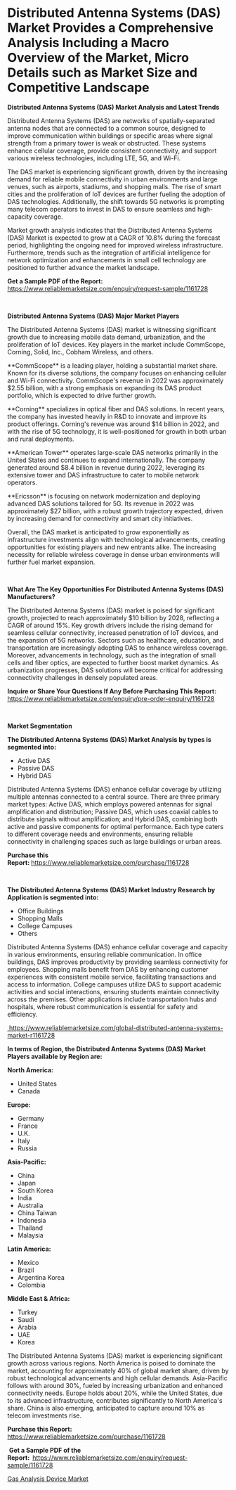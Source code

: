 <p><h1>Distributed Antenna Systems (DAS) Market Provides a Comprehensive Analysis Including a Macro Overview of the Market, Micro Details such as Market Size and Competitive Landscape</h1></p><p><strong>Distributed Antenna Systems (DAS) Market Analysis and Latest Trends</strong></p>
<p><p>Distributed Antenna Systems (DAS) are networks of spatially-separated antenna nodes that are connected to a common source, designed to improve communication within buildings or specific areas where signal strength from a primary tower is weak or obstructed. These systems enhance cellular coverage, provide consistent connectivity, and support various wireless technologies, including LTE, 5G, and Wi-Fi.</p><p>The DAS market is experiencing significant growth, driven by the increasing demand for reliable mobile connectivity in urban environments and large venues, such as airports, stadiums, and shopping malls. The rise of smart cities and the proliferation of IoT devices are further fueling the adoption of DAS technologies. Additionally, the shift towards 5G networks is prompting many telecom operators to invest in DAS to ensure seamless and high-capacity coverage.</p><p>Market growth analysis indicates that the Distributed Antenna Systems (DAS) Market is expected to grow at a CAGR of 10.8% during the forecast period, highlighting the ongoing need for improved wireless infrastructure. Furthermore, trends such as the integration of artificial intelligence for network optimization and enhancements in small cell technology are positioned to further advance the market landscape.</p></p>
<p><strong>Get a Sample PDF of the Report:&nbsp;</strong> <a href="https://www.reliablemarketsize.com/enquiry/request-sample/1161728?utm_campaign=2475&utm_medium=2&utm_source=Github&utm_content=ia&utm_term=11042025&utm_id=distributed-antenna-systems-das">https://www.reliablemarketsize.com/enquiry/request-sample/1161728</a></p>
<p>&nbsp;</p>
<p><strong>Distributed Antenna Systems (DAS) Major Market Players</strong></p>
<p><p>The Distributed Antenna Systems (DAS) market is witnessing significant growth due to increasing mobile data demand, urbanization, and the proliferation of IoT devices. Key players in the market include CommScope, Corning, Solid, Inc., Cobham Wireless, and others.</p><p>**CommScope** is a leading player, holding a substantial market share. Known for its diverse solutions, the company focuses on enhancing cellular and Wi-Fi connectivity. CommScope's revenue in 2022 was approximately $2.55 billion, with a strong emphasis on expanding its DAS product portfolio, which is expected to drive further growth.</p><p>**Corning** specializes in optical fiber and DAS solutions. In recent years, the company has invested heavily in R&D to innovate and improve its product offerings. Corning's revenue was around $14 billion in 2022, and with the rise of 5G technology, it is well-positioned for growth in both urban and rural deployments.</p><p>**American Tower** operates large-scale DAS networks primarily in the United States and continues to expand internationally. The company generated around $8.4 billion in revenue during 2022, leveraging its extensive tower and DAS infrastructure to cater to mobile network operators.</p><p>**Ericsson** is focusing on network modernization and deploying advanced DAS solutions tailored for 5G. Its revenue in 2022 was approximately $27 billion, with a robust growth trajectory expected, driven by increasing demand for connectivity and smart city initiatives.</p><p>Overall, the DAS market is anticipated to grow exponentially as infrastructure investments align with technological advancements, creating opportunities for existing players and new entrants alike. The increasing necessity for reliable wireless coverage in dense urban environments will further fuel market expansion.</p></p>
<p>&nbsp;</p>
<p><strong>What Are The Key Opportunities For Distributed Antenna Systems (DAS) Manufacturers?</strong></p>
<p><p>The Distributed Antenna Systems (DAS) market is poised for significant growth, projected to reach approximately $10 billion by 2028, reflecting a CAGR of around 15%. Key growth drivers include the rising demand for seamless cellular connectivity, increased penetration of IoT devices, and the expansion of 5G networks. Sectors such as healthcare, education, and transportation are increasingly adopting DAS to enhance wireless coverage. Moreover, advancements in technology, such as the integration of small cells and fiber optics, are expected to further boost market dynamics. As urbanization progresses, DAS solutions will become critical for addressing connectivity challenges in densely populated areas.</p></p>
<p><strong>Inquire or Share Your Questions If Any Before Purchasing This Report:</strong> <a href="https://www.reliablemarketsize.com/enquiry/pre-order-enquiry/1161728?utm_campaign=2475&utm_medium=2&utm_source=Github&utm_content=ia&utm_term=11042025&utm_id=distributed-antenna-systems-das">https://www.reliablemarketsize.com/enquiry/pre-order-enquiry/1161728</a></p>
<p>&nbsp;</p>
<p><strong>Market Segmentation</strong></p>
<p><strong>The Distributed Antenna Systems (DAS) Market Analysis by types is segmented into:</strong></p>
<p><ul><li>Active DAS</li><li>Passive DAS</li><li>Hybrid DAS</li></ul></p>
<p><p>Distributed Antenna Systems (DAS) enhance cellular coverage by utilizing multiple antennas connected to a central source. There are three primary market types: Active DAS, which employs powered antennas for signal amplification and distribution; Passive DAS, which uses coaxial cables to distribute signals without amplification; and Hybrid DAS, combining both active and passive components for optimal performance. Each type caters to different coverage needs and environments, ensuring reliable connectivity in challenging spaces such as large buildings or urban areas.</p></p>
<p><strong>Purchase this Report:&nbsp;</strong><a href="https://www.reliablemarketsize.com/purchase/1161728?utm_campaign=2475&utm_medium=2&utm_source=Github&utm_content=ia&utm_term=11042025&utm_id=distributed-antenna-systems-das">https://www.reliablemarketsize.com/purchase/1161728</a></p>
<p>&nbsp;</p>
<p><strong>The Distributed Antenna Systems (DAS) Market Industry Research by Application is segmented into:</strong></p>
<p><ul><li>Office Buildings</li><li>Shopping Malls</li><li>College Campuses</li><li>Others</li></ul></p>
<p><p>Distributed Antenna Systems (DAS) enhance cellular coverage and capacity in various environments, ensuring reliable communication. In office buildings, DAS improves productivity by providing seamless connectivity for employees. Shopping malls benefit from DAS by enhancing customer experiences with consistent mobile service, facilitating transactions and access to information. College campuses utilize DAS to support academic activities and social interactions, ensuring students maintain connectivity across the premises. Other applications include transportation hubs and hospitals, where robust communication is essential for safety and efficiency.</p></p>
<p><a href="https://www.reliablemarketsize.com/global-distributed-antenna-systems-market-r1161728?utm_campaign=2475&utm_medium=2&utm_source=Github&utm_content=ia&utm_term=11042025&utm_id=distributed-antenna-systems-das">&nbsp;https://www.reliablemarketsize.com/global-distributed-antenna-systems-market-r1161728</a></p>
<p><strong>In terms of Region, the Distributed Antenna Systems (DAS) Market Players available by Region are:</strong></p>
<p>
    <p> <strong> North America: </strong>
        <ul>
            <li>United States</li>
            <li>Canada</li>
        </ul>
        </p> 
    <p> <strong> Europe: </strong>
        <ul>
            <li>Germany</li>
            <li>France</li>
            <li>U.K.</li>
            <li>Italy</li>
            <li>Russia</li>
        </ul>
        </p> 
    <p> <strong> Asia-Pacific: </strong>
        <ul>
            <li>China</li>
            <li>Japan</li>
            <li>South Korea</li>
            <li>India</li>
            <li>Australia</li>
            <li>China Taiwan</li>
            <li>Indonesia</li>
            <li>Thailand</li>
            <li>Malaysia</li>
        </ul>
        </p> 
    <p> <strong> Latin America: </strong>
        <ul>
            <li>Mexico</li>
            <li>Brazil</li>
            <li>Argentina Korea</li>
            <li>Colombia</li>
        </ul>
        </p> 
    <p> <strong> Middle East & Africa: </strong>
        <ul>
            <li>Turkey</li>
            <li>Saudi</li>
            <li>Arabia</li>
            <li>UAE</li>
            <li>Korea</li>
        </ul>
    </p>
    </p>
<p><p>The Distributed Antenna Systems (DAS) market is experiencing significant growth across various regions. North America is poised to dominate the market, accounting for approximately 40% of global market share, driven by robust technological advancements and high cellular demands. Asia-Pacific follows with around 30%, fueled by increasing urbanization and enhanced connectivity needs. Europe holds about 20%, while the United States, due to its advanced infrastructure, contributes significantly to North America's share. China is also emerging, anticipated to capture around 10% as telecom investments rise.</p></p>
<p><strong>Purchase this Report: </strong><a href="https://www.reliablemarketsize.com/purchase/1161728?utm_campaign=2475&utm_medium=2&utm_source=Github&utm_content=ia&utm_term=11042025&utm_id=distributed-antenna-systems-das">https://www.reliablemarketsize.com/purchase/1161728</a></p>
<p>&nbsp;<strong>Get a Sample PDF of the Report:&nbsp;&nbsp;</strong><a href="https://www.reliablemarketsize.com/enquiry/request-sample/1161728?utm_campaign=2475&utm_medium=2&utm_source=Github&utm_content=ia&utm_term=11042025&utm_id=distributed-antenna-systems-das">https://www.reliablemarketsize.com/enquiry/request-sample/1161728</a></p>
<p><strong></strong></p>
<p><p><a href="https://github.com/bhuraoutenc8/Market-Research-Report-List-1/blob/main/gas-analysis-device-market.md?utm_campaign=2475&utm_medium=2&utm_source=Github&utm_content=ia&utm_term=11042025&utm_id=distributed-antenna-systems-das">Gas Analysis Device Market</a></p></p>